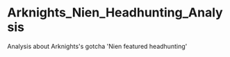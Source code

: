 # Arknights_Nien_Headhunting_Analysis
Analysis about Arknights's gotcha 'Nien featured headhunting'
